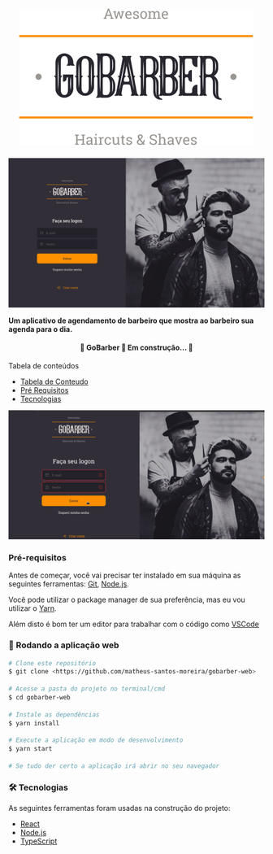 <h1 align="center">
<img src="./.github/logo.svg"/>
</h1>

<img src="./.github/login.png"/>

<strong align="center">Um aplicativo de agendamento de barbeiro que mostra ao barbeiro sua agenda para o dia.</strong>


<h4 align="center">
	🚧  GoBarber  🚀 Em construção...  🚧
</h4

Tabela de conteúdos
=================
<!--ts-->
   * [Tabela de Conteudo](#tabela-de-conteudo)
   * [Pré Requisitos](#pre-requisitos)
   * [Tecnologias](#tecnologias)
<!--te-->


<img src="./.github/gobarber.gif"/>

### Pré-requisitos

Antes de começar, você vai precisar ter instalado em sua máquina as seguintes ferramentas:
[Git](https://git-scm.com), [Node.js](https://nodejs.org/en/).

Você pode utilizar o package manager de sua preferência, mas eu vou utilizar o [Yarn](https://yarnpkg.com/getting-started/install).

Além disto é bom ter um editor para trabalhar com o código como [VSCode](https://code.visualstudio.com/)

### 🎲 Rodando a aplicação web

```bash
# Clone este repositório
$ git clone <https://github.com/matheus-santos-moreira/gobarber-web>

# Acesse a pasta do projeto no terminal/cmd
$ cd gobarber-web

# Instale as dependências
$ yarn install

# Execute a aplicação em modo de desenvolvimento
$ yarn start

# Se tudo der certo a aplicação irá abrir no seu navegador
```

### 🛠 Tecnologias

As seguintes ferramentas foram usadas na construção do projeto:

- [React](https://pt-br.reactjs.org/)
- [Node.js](https://nodejs.org/en/)
- [TypeScript](https://www.typescriptlang.org/)


